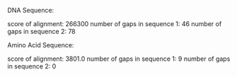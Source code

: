 DNA Sequence:

score of alignment: 266300
number of gaps in sequence 1: 46
number of gaps in sequence 2: 78


Amino Acid Sequence:

score of alignment: 3801.0
number of gaps in sequence 1: 9
number of gaps in sequence 2: 0
